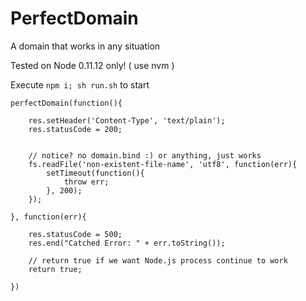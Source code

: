 PerfectDomain
=============

A domain that works in any situation

Tested on Node 0.11.12 only! ( use nvm )

Execute `npm i; sh run.sh` to start


    perfectDomain(function(){

        res.setHeader('Content-Type', 'text/plain');
        res.statusCode = 200;


        // notice? no domain.bind :) or anything, just works
        fs.readFile('non-existent-file-name', 'utf8', function(err){
            setTimeout(function(){
                throw err;
            }, 200);
        });

    }, function(err){

        res.statusCode = 500;
        res.end("Catched Error: " + err.toString());

        // return true if we want Node.js process continue to work
        return true;

    })
